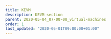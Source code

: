 ```yaml
---
title: KEVM
description: KEVM section
parent: 2020-05-04_07-00-00_virtual-machines
order: 1
last_updated: "2020-05-01T09:00:00+01:00"
---
```

